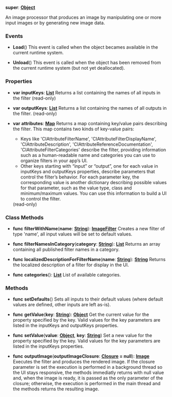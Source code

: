 **super**: **[Object](Object.md)**

An image processor that produces an image by manipulating one or more input images or by generating new image data.

### Events

* **Load**()
This event is called when the object becames available in the current runtime system.

* **Unload**()
This event is called when the object has been removed from the current runtime system (but not yet deallocated).



### Properties

* **var** **inputKeys**: **[List](../gravity/list.md)**
Returns a list containing the names of all inputs in the filter \(read-only\)

* **var** **outputKeys**: **[List](../gravity/list.md)**
Returns a list containing the names of all outputs in the filter. \(read-only\)

* **var** **attributes**: **[Map](../gravity/map.md)**
Returns a map containing key/value pairs describing the filter. This map contains two kinds of key-value pairs:<ul><li>Keys like 'CIAttributeFilterName', 'CIAttributeFilterDisplayName', 'CIAttributeDescription', 'CIAttributeReferenceDocumentation', 'CIAttributeFilterCategories' describe the filter, providing information such as a human-readable name and categories you can use to organize filters in your app’s UI.</li><li>Other keys starting with “input” or “output”, one for each value in inputKeys and outputKeys properties, describe parameters that control the filter’s behavior. For each parameter key, the corresponding value is another dictionary describing possible values for that parameter, such as the value type, class and minimum/maximum values. You can use this information to build a UI to control the filter.</li></ul> \(read-only\)



### Class Methods

* **func** **filterWithName**(**name**: **[String](../gravity/types.md)**): <strong>[ImageFilter](ImageFilter.md)</strong> 
Creates a new filter of type 'name', all input values will be set to default values.

* **func** **filterNamesInCategory**(**category**: **[String](../gravity/types.md)**): <strong>[List](../gravity/list.md)</strong> 
Returns an array containing all published filter names in a category.

* **func** **localizedDescriptionForFilterName**(**name**: **[String](../gravity/types.md)**): <strong>[String](../gravity/types.md)</strong> 
Returns the localized description of a filter for display in the UI.

* **func** **categories**(): <strong>[List](../gravity/list.md)</strong> 
List of available categories.



### Methods

* **func** **setDefaults**()
Sets all inputs to their default values (where default values are defined, other inputs are left as-is).

* **func** **getValue**(**key**: **[String](../gravity/types.md)**): <strong>[Object](../gravity/types.md)</strong> 
Get the current value for the property specified by the key. Valid values for the key parameters are listed in the inputKeys and outputKeys properties.

* **func** **setValue**(**value**: **[Object](../gravity/types.md)**, **key**: **[String](../gravity/types.md)**)
Set a new value for the property specified by the key. Valid values for the key parameters are listed in the inputKeys properties.

* **func** **outputImage**(**outputImageClosure**: **[Closure](../gravity/closure.md) = null**): <strong>[Image](Image.md)</strong> 
Executes the filter and produces the rendered image. If the closure parameter is set the execution is performed in a background thread so the UI stays responsive, the methods immediatly returns with null value and, when the image is ready, it is passed as the only parameter of the closure; otherwise, the execution is performed in the main thread and the methods returns the resulting image.






